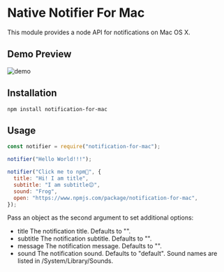 # Native Notifier For Mac

This module provides a node API for notifications on Mac OS X.

## Demo Preview

![demo](https://images.cnblogs.com/cnblogs_com/zt123123/2136739/o_220401114138_demo.gif)

## Installation

```shell
npm install notification-for-mac
```

## Usage

```js
const notifier = require("notification-for-mac");

notifier("Hello World!!!");

notifier("Click me to npm🚀", {
  title: "Hi! I am title",
  subtitle: "I am subtitle😊",
  sound: "Frog",
  open: "https://www.npmjs.com/package/notification-for-mac",
});
```

Pass an object as the second argument to set additional options:

- title The notification title. Defaults to "".
- subtitle The notification subtitle. Defaults to "".
- message The notification message. Defaults to "".
- sound The notification sound. Defaults to "default". Sound names are listed in /System/Library/Sounds.
